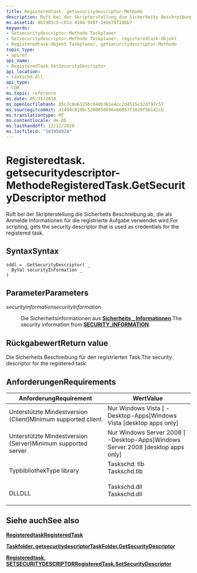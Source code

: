 ```yaml
---
title: Registeredtask. getsecuritydescriptor-Methode
description: Ruft bei der Skripterstellung die Sicherheits Beschreibung ab, die als Anmelde Informationen für die registrierte Aufgabe verwendet wird.
ms.assetid: 9b5985c5-c01a-4104-940f-1e0e79f18bb7
keywords:
- Getsecuritydescriptor-Methode Taskplaner
- Getsecuritydescriptor-Methode Taskplaner, registeredtask-Objekt
- Registeredtask-Objekt Taskplaner, getsecuritydescriptor-Methode
topic_type:
- apiref
api_name:
- RegisteredTask.GetSecurityDescriptor
api_location:
- taskschd.dll
api_type:
- COM
ms.topic: reference
ms.date: 05/31/2018
ms.openlocfilehash: 85c7c0e6125bc848b361e4cc2d4515c32d797c57
ms.sourcegitcommit: a1494c819bc5200050696e66057f1020f5b142cb
ms.translationtype: MT
ms.contentlocale: de-DE
ms.lasthandoff: 12/12/2020
ms.locfileid: "103956928"
---
```

# <a name="registeredtaskgetsecuritydescriptor-method"></a><span data-ttu-id="4d8a3-106">Registeredtask. getsecuritydescriptor-Methode</span><span class="sxs-lookup"><span data-stu-id="4d8a3-106">RegisteredTask.GetSecurityDescriptor method</span></span>

<span data-ttu-id="4d8a3-107">Ruft bei der Skripterstellung die Sicherheits Beschreibung ab, die als Anmelde Informationen für die registrierte Aufgabe verwendet wird.</span><span class="sxs-lookup"><span data-stu-id="4d8a3-107">For scripting, gets the security descriptor that is used as credentials for the registered task.</span></span>

## <a name="syntax"></a><span data-ttu-id="4d8a3-108">Syntax</span><span class="sxs-lookup"><span data-stu-id="4d8a3-108">Syntax</span></span>


```VB
sddl = .GetSecurityDescriptor( _
  ByVal securityInformation _
)
```



## <a name="parameters"></a><span data-ttu-id="4d8a3-109">Parameter</span><span class="sxs-lookup"><span data-stu-id="4d8a3-109">Parameters</span></span>

<dl> <dt>

<span data-ttu-id="4d8a3-110">*securityinformation*</span><span class="sxs-lookup"><span data-stu-id="4d8a3-110">*securityInformation*</span></span> 
</dt> <dd>

<span data-ttu-id="4d8a3-111">Die Sicherheitsinformationen aus [**Sicherheits \_ Informationen**](/windows/desktop/SecAuthZ/security-information).</span><span class="sxs-lookup"><span data-stu-id="4d8a3-111">The security information from [**SECURITY\_INFORMATION**](/windows/desktop/SecAuthZ/security-information).</span></span>

</dd> </dl>

## <a name="return-value"></a><span data-ttu-id="4d8a3-112">Rückgabewert</span><span class="sxs-lookup"><span data-stu-id="4d8a3-112">Return value</span></span>

<span data-ttu-id="4d8a3-113">Die Sicherheits Beschreibung für den registrierten Task.</span><span class="sxs-lookup"><span data-stu-id="4d8a3-113">The security descriptor for the registered task.</span></span>

## <a name="requirements"></a><span data-ttu-id="4d8a3-114">Anforderungen</span><span class="sxs-lookup"><span data-stu-id="4d8a3-114">Requirements</span></span>



| <span data-ttu-id="4d8a3-115">Anforderung</span><span class="sxs-lookup"><span data-stu-id="4d8a3-115">Requirement</span></span> | <span data-ttu-id="4d8a3-116">Wert</span><span class="sxs-lookup"><span data-stu-id="4d8a3-116">Value</span></span> |
|-------------------------------------|-----------------------------------------------------------------------------------------|
| <span data-ttu-id="4d8a3-117">Unterstützte Mindestversion (Client)</span><span class="sxs-lookup"><span data-stu-id="4d8a3-117">Minimum supported client</span></span><br/> | <span data-ttu-id="4d8a3-118">Nur Windows Vista \[ -Desktop-Apps\]</span><span class="sxs-lookup"><span data-stu-id="4d8a3-118">Windows Vista \[desktop apps only\]</span></span><br/>                                          |
| <span data-ttu-id="4d8a3-119">Unterstützte Mindestversion (Server)</span><span class="sxs-lookup"><span data-stu-id="4d8a3-119">Minimum supported server</span></span><br/> | <span data-ttu-id="4d8a3-120">Nur Windows Server 2008 \[ -Desktop-Apps\]</span><span class="sxs-lookup"><span data-stu-id="4d8a3-120">Windows Server 2008 \[desktop apps only\]</span></span><br/>                                    |
| <span data-ttu-id="4d8a3-121">Typbibliothek</span><span class="sxs-lookup"><span data-stu-id="4d8a3-121">Type library</span></span><br/>             | <dl> <span data-ttu-id="4d8a3-122"><dt>Taskschd. tlb</dt></span><span class="sxs-lookup"><span data-stu-id="4d8a3-122"><dt>Taskschd.tlb</dt></span></span> </dl> |
| <span data-ttu-id="4d8a3-123">DLL</span><span class="sxs-lookup"><span data-stu-id="4d8a3-123">DLL</span></span><br/>                      | <dl> <span data-ttu-id="4d8a3-124"><dt>Taskschd.dll</dt></span><span class="sxs-lookup"><span data-stu-id="4d8a3-124"><dt>Taskschd.dll</dt></span></span> </dl> |



## <a name="see-also"></a><span data-ttu-id="4d8a3-125">Siehe auch</span><span class="sxs-lookup"><span data-stu-id="4d8a3-125">See also</span></span>

<dl> <dt>

[<span data-ttu-id="4d8a3-126">**Registeredtask**</span><span class="sxs-lookup"><span data-stu-id="4d8a3-126">**RegisteredTask**</span></span>](registeredtask.md)
</dt> <dt>

[<span data-ttu-id="4d8a3-127">**Taskfolder. getsecuritydescriptor**</span><span class="sxs-lookup"><span data-stu-id="4d8a3-127">**TaskFolder.GetSecurityDescriptor**</span></span>](taskfolder-getsecuritydescriptor.md)
</dt> <dt>

[<span data-ttu-id="4d8a3-128">**Registeredtask. SETSECURITYDESCRIPTOR**</span><span class="sxs-lookup"><span data-stu-id="4d8a3-128">**RegisteredTask.SetSecurityDescriptor**</span></span>](registeredtask-setsecuritydescriptor.md)
</dt> </dl>

 

